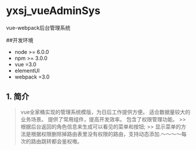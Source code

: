 # yxsj_vueAdminSys
vue-webpack后台管理系统

##开发环境
- node >= 6.0.0
- npm >= 3.0.0
- vue =3.0
- elementUI 
- webpack =3.0


## 1. 简介
>  vue全家桶实现的管理系统模版，为日后工作提供方便。
>  适合数据量较大的业务场景。
>  提供了常用组件，提高开发效率。
>  包含了权限管理功能。
	>>  根据后台返回的角色信息来生成可以看见的菜单和按钮;
	>>  显示菜单的方法是根据权限删除掉路由表里没有权限的路由，支持动态添加.～～～～每次的路由跳转都会鉴权嗷。
